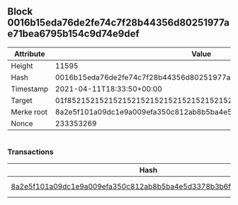 ## Block 0016b15eda76de2fe74c7f28b44356d80251977ae71bea6795b154c9d74e9def

Attribute | Value
--- | ---
Height | 11595
Hash | 0016b15eda76de2fe74c7f28b44356d80251977ae71bea6795b154c9d74e9def
Timestamp | 2021-04-11T18:33:50+00:00
Target | 01f8521521521521521521521521521521521521521521521521521521521521
Merke root | 8a2e5f101a09dc1e9a009efa350c812ab8b5ba4e5d3378b3b6f858ae2fd61aa0
Nonce | 233353269

```

```

### Transactions

Hash | Amount
--- | ---
[8a2e5f101a09dc1e9a009efa350c812ab8b5ba4e5d3378b3b6f858ae2fd61aa0](8a2e5f101a09dc1e9a009efa350c812ab8b5ba4e5d3378b3b6f858ae2fd61aa0.md) | 10.00000000 SKEPTI 
